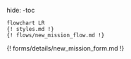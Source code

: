 hide:
    -toc

```mermaid
flowchart LR
{! styles.md !}
{! flows/new_mission_flow.md !}
```
{! forms/details/new_mission_form.md !}